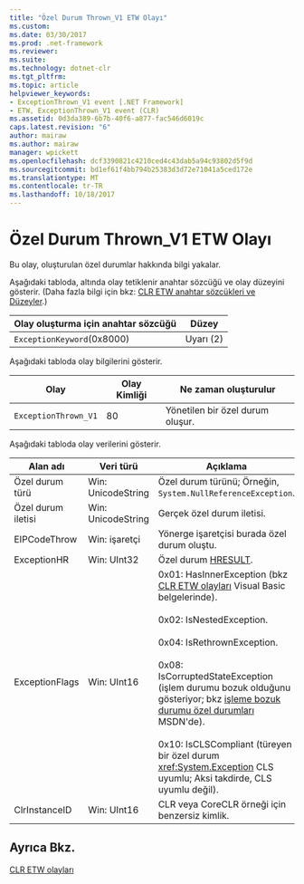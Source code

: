 ```yaml
---
title: "Özel Durum Thrown_V1 ETW Olayı"
ms.custom: 
ms.date: 03/30/2017
ms.prod: .net-framework
ms.reviewer: 
ms.suite: 
ms.technology: dotnet-clr
ms.tgt_pltfrm: 
ms.topic: article
helpviewer_keywords:
- ExceptionThrown_V1 event [.NET Framework]
- ETW, ExceptionThrown_V1 event (CLR)
ms.assetid: 0d3da389-6b7b-40f6-a877-fac546d6019c
caps.latest.revision: "6"
author: mairaw
ms.author: mairaw
manager: wpickett
ms.openlocfilehash: dcf3390821c4210ced4c43dab5a94c93802d5f9d
ms.sourcegitcommit: bd1ef61f4bb794b25383d3d72e71041a5ced172e
ms.translationtype: MT
ms.contentlocale: tr-TR
ms.lasthandoff: 10/18/2017
---
```

# <a name="exception-thrownv1-etw-event"></a>Özel Durum Thrown_V1 ETW Olayı
Bu olay, oluşturulan özel durumlar hakkında bilgi yakalar.  
  
 Aşağıdaki tabloda, altında olay tetiklenir anahtar sözcüğü ve olay düzeyini gösterir. (Daha fazla bilgi için bkz: [CLR ETW anahtar sözcükleri ve Düzeyler](../../../docs/framework/performance/clr-etw-keywords-and-levels.md).)  
  
|Olay oluşturma için anahtar sözcüğü|Düzey|  
|-----------------------------------|-----------|  
|`ExceptionKeyword`(0x8000)|Uyarı (2)|  
  
 Aşağıdaki tabloda olay bilgilerini gösterir.  
  
|Olay|Olay Kimliği|Ne zaman oluşturulur|  
|-----------|--------------|-----------------|  
|`ExceptionThrown_V1`|80|Yönetilen bir özel durum oluşur.|  
  
 Aşağıdaki tabloda olay verilerini gösterir.  
  
|Alan adı|Veri türü|Açıklama|  
|----------------|---------------|-----------------|  
|Özel durum türü|Win: UnicodeString|Özel durum türünü; Örneğin, `System.NullReferenceException`.|  
|Özel durum iletisi|Win: UnicodeString|Gerçek özel durum iletisi.|  
|EIPCodeThrow|Win: işaretçi|Yönerge işaretçisi burada özel durum oluştu.|  
|ExceptionHR|Win: UInt32|Özel durum [HRESULT](http://go.microsoft.com/fwlink/?LinkId=179679).|  
|ExceptionFlags|Win: UInt16|0x01: HasInnerException (bkz [CLR ETW olayları](../../../docs/framework/performance/clr-etw-events.md) Visual Basic belgelerinde).<br /><br /> 0x02: IsNestedException.<br /><br /> 0x04: IsRethrownException.<br /><br /> 0x08: IsCorruptedStateException (işlem durumu bozuk olduğunu gösteriyor; bkz [işleme bozuk durumu özel durumları](http://go.microsoft.com/fwlink/?LinkId=179681) MSDN'de).<br /><br /> 0x10: IsCLSCompliant (türeyen bir özel durum <xref:System.Exception> CLS uyumlu; Aksi takdirde, CLS uyumlu değil).|  
|ClrInstanceID|Win: UInt16|CLR veya CoreCLR örneği için benzersiz kimlik.|  
  
## <a name="see-also"></a>Ayrıca Bkz.  
 [CLR ETW olayları](../../../docs/framework/performance/clr-etw-events.md)
